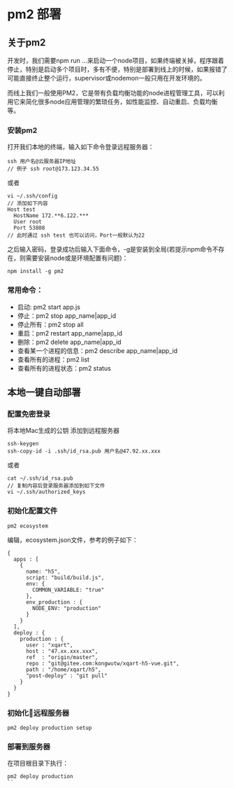 # pm2 部署 

## 关于pm2
开发时，我们需要npm run …来启动一个node项目，如果终端被关掉，程序跟着停止，特别是启动多个项目时，多有不便，特别是部署到线上的时候，如果报错了可能直接终止整个运行，supervisor或nodemon一般只用在开发环境的。

而线上我们一般使用PM2，它是带有负载均衡功能的node进程管理工具，可以利用它来简化很多node应用管理的繁琐任务，如性能监控、自动重启、负载均衡等。

### 安装pm2
打开我们本地的终端，输入如下命令登录远程服务器：
```
ssh 用户名@云服务器IP地址
// 例子 ssh root@173.123.34.55
```
或者
```
vi ~/.ssh/config
// 添加如下内容
Host test
  HostName 172.**6.122.***
  User root
  Port 53808
// 此时通过 ssh test 也可以访问，Port一般默认为22
```
之后输入密码，登录成功后输入下面命令，-g是安装到全局(若提示npm命令不存在，则需要安装node或是环境配置有问题)：
```
npm install -g pm2
```
### 常用命令：
- 启动:  pm2 start app.js
- 停止：pm2 stop app_name|app_id
- 停止所有：pm2 stop all
- 重启：pm2 restart app_name|app_id
- 删除：pm2 delete app_name|app_id
- 查看某一个进程的信息：pm2 describe app_name|app_id
- 查看所有的进程：pm2 list
- 查看所有的进程状态：pm2 status

## 本地一键自动部署
### 配置免密登录
将本地Mac生成的公钥 添加到远程服务器
```
ssh-keygen
ssh-copy-id -i .ssh/id_rsa.pub 用户名@47.92.xx.xxx
```
或者
```
cat ~/.ssh/id_rsa.pub
// 复制内容后登录服务器添加到如下文件
vi ~/.ssh/authorized_keys
```

### 初始化配置文件
```
pm2 ecosystem
```
编辑，ecosystem.json文件，参考的例子如下：
```
{
  apps : [
    {
      name: "h5",
      script: "build/build.js",
      env: {
        COMMON_VARIABLE: "true"
      },
      env_production : {
        NODE_ENV: "production"
      }
    }
  ],
  deploy : {
    production : {
      user : "xqart",
      host : "47.xx.xxx.xxx",
      ref  : "origin/master",
      repo : "git@gitee.com:kongwutw/xqart-h5-vue.git",
      path : "/home/xqart/h5",
      "post-deploy" : "git pull"
    }
  }
}

```
### 初始化远程服务器
```
pm2 deploy production setup
```
### 部署到服务器
在项目根目录下执行：
```
pm2 deploy production
``
